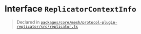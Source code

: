 # Interface `ReplicatorContextInfo`
> Declared in [`packages/core/mesh/protocol-plugin-replicator/src/replicator.ts`](.)
